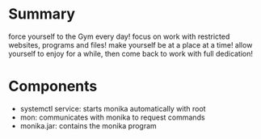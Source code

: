 # Summary

force yourself to the Gym every day!
focus on work with restricted websites, programs and files!
make yourself be at a place at a time!
allow yourself to enjoy for a while, then come back to work with full dedication!

# Components

- systemctl service: starts monika automatically with root
- mon: communicates with monika to request commands
- monika.jar: contains the monika program

